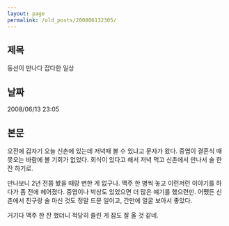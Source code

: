 ```yaml
---
layout: page
permalink: /old_posts/200806132305/
---
```


## 제목
동선이 만나다 잡다한 일상

## 날짜
2008/06/13 23:05

## 본문

오전에 갑자기 오늘 신촌에 있는데 저녁때 볼 수 있냐고 문자가 왔다.
중엽이 결혼식 때 못오는 바람에 볼 기회가 없었다.
회식이 있다고 해서 저녁 먹고 신촌에서 만나서 술 한 잔 하기로.

만나보니 2년 전쯤 봤을 때랑 변한 게 없구나.
맥주 한 병씩 놓고 이런저런 이야기를 하다가 좀 전에 헤어졌다.
중엽이나 박상도 있었으면 더 많은 얘기를 했으련만.
어쨌든 신촌에서 친구랑 술 마신 것도 정말 드문 일이고, 간만에 얼굴 보아서 좋았다.

거기다 맥주 한 잔 했더니 적당히 졸린 게 잠도 잘 올 것 같네.